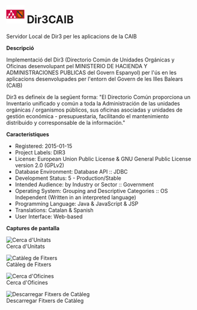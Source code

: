 # ![Logo](https://github.com/GovernIB/maven/blob/binaris/dir3caib/projectinfo_Attachments/icon.jpg) Dir3CAIB
Servidor Local de Dir3 per les aplicacions de la CAIB


**Descripció**

Implementació del Dir3 (Directorio Común de Unidades Orgánicas y Oficinas desenvolupant pel MINISTERIO DE HACIENDA Y ADMINISTRACIONES PUBLICAS del Govern Espanyol) per l'ús en les aplicacions desenvolupades per l'entorn del Govern de les Illes Balears (CAIB)

Dir3 es defineix de la següent forma:
"El Directorio Común proporciona un Inventario unificado y común a toda la Administración de las unidades orgánicas / organismos públicos, sus oficinas asociadas y unidades de gestión económica - presupuestaria, facilitando el mantenimiento distribuido y corresponsable de la información."


**Característiques**

* Registered: 2015-01-15 
* Project Labels: DIR3
* License:  European Union Public License & GNU General Public License version 2.0 (GPLv2)
* Database Environment: Database API :: JDBC
* Development Status: 5 - Production/Stable
* Intended Audience: by Industry or Sector :: Government
* Operating System: Grouping and Descriptive Categories :: OS Independent (Written in an interpreted language)
* Programming Language: Java & JavaScript & JSP
* Translations: Catalan & Spanish
* User Interface: Web-based



**Captures de pantalla**

![Cerca d'Unitats](https://raw.githubusercontent.com/GovernIB/dir3caib/binaris/projectinfo_Attachments/screenshots/dir3caib_unitats.png)<br/>
Cerca d'Unitats

![Catàleg de Fitxers](https://raw.githubusercontent.com/GovernIB/dir3caib/binaris/projectinfo_Attachments/screenshots/dir3caib_cataleg_fitxers.png)<br/>
Catàleg de Fitxers


![Cerca d'Oficines](https://raw.githubusercontent.com/GovernIB/dir3caib/binaris/projectinfo_Attachments/screenshots/dir3caib_oficines.png)<br/>
Cerca d'Oficines


![Descarregar Fitxers de Catàleg](https://raw.githubusercontent.com/GovernIB/dir3caib/binaris/projectinfo_Attachments/screenshots/dir3caib_cataleg_descarregar.png)<br/>
Descarregar Fitxers de Catàleg








